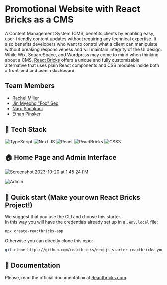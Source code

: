# Promotional Website with React Bricks as a CMS

A Content Management System (CMS) benefits clients by enabling easy, user-friendly content updates without requiring any technical expertise. It also benefits developers who want to control what a client can manipulate without breaking responsiveness and will maintain integrity of the UI design.
While Wix, SquareSpace, and Wordpress may come to mind when thinking about a CMS, [React Bricks](https://reactbricks.com) offers a unique and fully customizable alternative that uses plain React components and CSS modules inside both a front-end and admin dashboard. 

## Team Members
- [Rachel Miller](https://github.com/rkmiller131)
- [Jin Myeong "Fox" Seo](https://github.com/yoko-8)
- [Naru Sadakuni](https://github.com/nsadakuni)
- [Ethan Pinsker](https://github.com/EthanPin)

## 📁 Tech Stack
![TypeScript](https://img.shields.io/badge/typescript-%23007ACC.svg?style=for-the-badge&logo=typescript&logoColor=white)
![Next JS](https://img.shields.io/badge/Next-black?style=for-the-badge&logo=next.js&logoColor=white)
![React](https://img.shields.io/badge/react-%2320232a.svg?style=for-the-badge&logo=react&logoColor=%2361DAFB)
![ReactBricks](https://github.com/rkmiller131/cms-papercat/assets/21061780/efeef154-c107-4ec6-a8bb-b65061002d1c)
![CSS3](https://img.shields.io/badge/css3-%231572B6.svg?style=for-the-badge&logo=css3&logoColor=white)

## 🏠 Home Page and Admin Interface

![Screenshot 2023-10-20 at 1 45 24 PM](https://github.com/rkmiller131/cms-papercat/assets/21061780/62f3385a-5c77-46fc-b6a1-765c72359cec)

![Admin](https://github.com/rkmiller131/cms-papercat/assets/21061780/3e53ac3b-459e-4e3b-a020-8a8a06302e1a)


## 🚀 Quick start (Make your own React Bricks Project!)

We suggest that you use the CLI and choose this starter.  
In this way you will have the credentials already set up in a `.env.local` file:

```bash
npx create-reactbricks-app
```

Otherwise you can directly clone this repo:

```bash
git clone https://github.com/reactbricks/nextjs-starter-reactbricks your-project
```

## 📖 Documentation

Please, read the official documentation at [Reactbricks.com](https://reactbricks.com).
